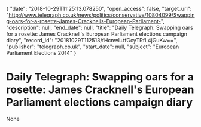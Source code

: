 {
  "date": "2018-10-29T11:25:13.078250", 
  "open_access": false, 
  "target_url": "http://www.telegraph.co.uk/news/politics/conservative/10804099/Swapping-oars-for-a-rosette-James-Cracknells-European-Parliament-", 
  "description": null, 
  "end_date": null, 
  "title": "Daily Telegraph: Swapping oars for a rosette: James Cracknell's European Parliament elections campaign diary", 
  "record_id": "20181029T112513/fHcnwl+tfGcyTRfL4jGuKw==", 
  "publisher": "telegraph.co.uk", 
  "start_date": null, 
  "subject": "European Parliament Elections 2014"
}

# Daily Telegraph: Swapping oars for a rosette: James Cracknell's European Parliament elections campaign diary

None